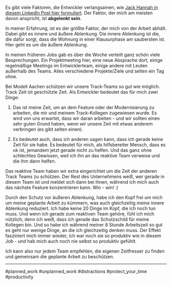 Es gibt viele Faktoren, die Entwickler verlangsamen, wie [Jack Hannah in diesem LinkedIn Post hier formuliert](https://www.linkedin.com/feed/update/urn:li:activity:7216499862798827522/). Der Faktor, der mich am meisten davon anspricht, ist **abgelenkt sein**. 

In meiner Erfahrung, ist es der größte Faktor, der mich von der Arbeit abhält. Dabei gibt es innere und äußere Ablenkung. Die innere Ablenkung ist die, die dafür sorgt, dass die Wohnung in einer Klausurphase am saubersten ist. Hier geht es um die äußere Ablenkung.

In meinen früheren Jobs gab es über die Woche verteilt ganz schön viele Besprechungen. Ein Projektmeeting hier, eine neue Absprache dort, einige regelmäßige Meetings im Entwicklerteam, einige andere mit Leuten außerhalb des Teams. Alles verschiedene Projekte/Ziele und selten ein Tag ohne.  
  
Bei Modell Aachen schützen wir unsere Track-Teams so gut wie möglich. Track Zeit ist geschützte Zeit. Als Entwickler bedeutet das für mich zwei Dinge:  
  
1) Das ist meine Zeit, um an dem Feature oder der Modernisierung zu arbeiten, die mir und meinem Track-Kollegen zugewiesen wurde. Es wird von uns erwartet, dass wir daran arbeiten - und wir sollten einen sehr guten Grund haben, wenn wir unsere Zeit mit etwas anderem verbringen (es gibt selten einen).  
  
2) Es bedeutet auch, dass ich anderen sagen kann, dass ich gerade keine Zeit für sie habe. Es bedeutet für mich, als hilfsbereiter Mensch, dass es ok ist, jemandem jetzt gerade nicht zu helfen. Und das ganz ohne schlechtes Gewissen, weil ich ihn an das reaktive Team verweise und die ihm dann helfen. 

Das reaktive Team haben wir extra eingerichtet um die Zeit der anderen Track Teams zu schützen. Der Rest des Unternehmens weiß, wer gerade in diesem Team ist und meldet sich dann bei ihnen, während ich mich auch das nächste Feature konzentrieren kann. Win - win! :)  

Durch den Schutz vor äußeren Ablenkung, habe ich den Kopf frei um mich um meine geplante Arbeit zu kümmern, was auch gleichzeitig meine innere Ablenkung reduziert. Ich habe keine 20 Dinge im Kopf, die ich noch tun muss. Und wenn ich gerade zum reaktiven Team gehöre, fühl ich mich nützlich, denn ich weiß, dass ich gerade das Schutzschild für meine Kollegen bin. Und so habe ich während meiner 8 Stunde Arbeitszeit so gut es geht nur wenige Dinge, an die ich gleichzeitig denken muss. Der Effekt fasziniert mich immer wieder, ich war noch sie so produktiv wie in diesem Job - und hab mich auch noch nie selbst so produktiv gefühlt.

Ich kann also nur jedem Team empfehlen, die eigenen Zeitfresser zu finden und gemeinsam die geplante Arbeit zu beschützen.

___
#planned_work #unplanned_work #distractions #protect_your_time #productivity